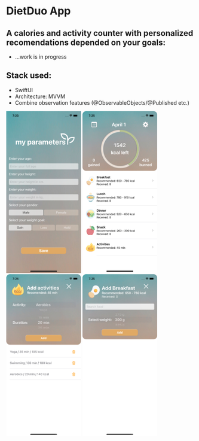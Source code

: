 # DietDuo App

## A calories and activity counter with personalized recomendations depended on your goals:


- ...work is in progress

## Stack used:
- SwiftUI
- Architecture: MVVM
- Combine observation features (@ObservableObjects/@Published etc.)
  
<p float="left">
  <img src="DietDuo/SupportingFiles/GitSreenshots/ss1.png" width="200" /> 
  <img src="DietDuo/SupportingFiles/GitSreenshots/ss2.png" width="200" /> 
  <img src="DietDuo/SupportingFiles/GitSreenshots/ss3.png" width="200" /> 
  <img src="DietDuo/SupportingFiles/GitSreenshots/ss4.png" width="200" /> 
</p>
